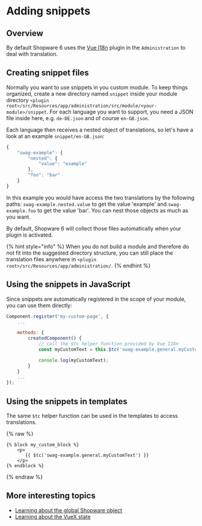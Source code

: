 # Adding snippets

## Overview

By default Shopware 6 uses the [Vue I18n](https://kazupon.github.io/vue-i18n/started.html#html) plugin in the `Administration` to deal with translation.

## Creating snippet files

Normally you want to use snippets in you custom module. To keep things organized, create a new directory named `snippet` inside your module directory `<plugin root>/src/Resources/app/administration/src/module/<your-module>/snippet`. For each language you want to support, you need a JSON file inside here, e.g. `de-DE.json` and of course `en-GB.json`.

Each language then receives a nested object of translations, so let's have a look at an example `snippet/en-GB.json`:

```javascript
{
    "swag-example": {
        "nested": {
            "value": "example"
        },
        "foo": "bar"
    }
}
```

In this example you would have access the two translations by the following paths: `swag-example.nested.value` to get the value 'example' and `swag-example.foo` to get the value 'bar'. You can nest those objects as much as you want.

By default, Shopware 6 will collect those files automatically when your plugin is activated.

{% hint style="info" %}
When you do not build a module and therefore do not fit into the suggested directory structure, you can still place the translation files anywhere in `<plugin root>/src/Resources/app/administration/`.
{% endhint %}

## Using the snippets in JavaScript

Since snippets are automatically registered in the scope of your module, you can use them directly:

```javascript
Component.register('my-custom-page', {
    ...

    methods: {
        createdComponent() {
            // call the $tc helper function provided by Vue I18n 
            const myCustomText = this.$tc('swag-example.general.myCustomText');

            console.log(myCustomText);
        }
    }
    ...
});
```

## Using the snippets in templates

The same `$tc` helper function can be used in the templates to access translations.

{% raw %}

```text
{% block my_custom_block %}
    <p>
       {{ $tc('swag-example.general.myCustomText') }}
    </p>
{% endblock %}
```

{% endraw %}

## More interesting topics

* [Learning about the global Shopware object](the-shopware-object.md)
* [Learning about the VueX state](https://github.com/shopware/docs/tree/575c2fa12ef272dc25744975e2f1e4d44721f0f1/guides/plugins/plugins/administration/using-vuex-state.md)
